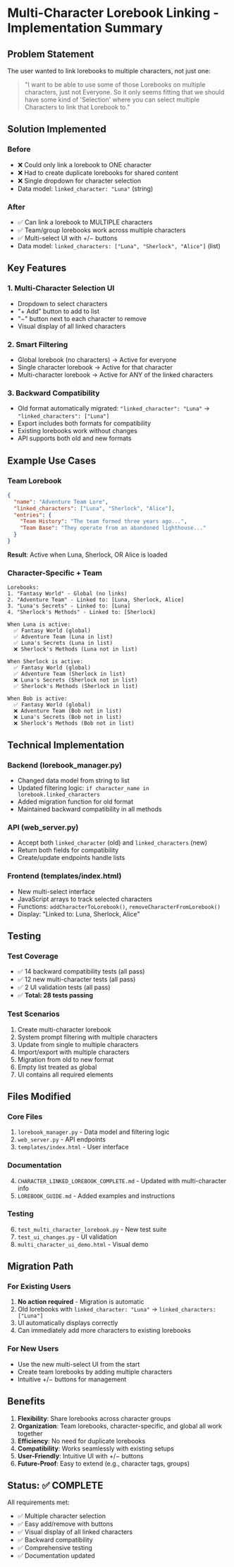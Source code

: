 # Multi-Character Lorebook Linking - Implementation Summary

## Problem Statement
The user wanted to link lorebooks to multiple characters, not just one:
> "I want to be able to use some of those Lorebooks on multiple characters, just not Everyone. So it only seems fitting that we should have some kind of 'Selection' where you can select multiple Characters to link that Lorebook to."

## Solution Implemented

### Before
- ❌ Could only link a lorebook to ONE character
- ❌ Had to create duplicate lorebooks for shared content
- ❌ Single dropdown for character selection
- Data model: `linked_character: "Luna"` (string)

### After
- ✅ Can link a lorebook to MULTIPLE characters
- ✅ Team/group lorebooks work across multiple characters
- ✅ Multi-select UI with +/− buttons
- Data model: `linked_characters: ["Luna", "Sherlock", "Alice"]` (list)

## Key Features

### 1. Multi-Character Selection UI
- Dropdown to select characters
- "+ Add" button to add to list
- "−" button next to each character to remove
- Visual display of all linked characters

### 2. Smart Filtering
- Global lorebook (no characters) → Active for everyone
- Single character lorebook → Active for that character
- Multi-character lorebook → Active for ANY of the linked characters

### 3. Backward Compatibility
- Old format automatically migrated: `"linked_character": "Luna"` → `"linked_characters": ["Luna"]`
- Export includes both formats for compatibility
- Existing lorebooks work without changes
- API supports both old and new formats

## Example Use Cases

### Team Lorebook
```json
{
  "name": "Adventure Team Lore",
  "linked_characters": ["Luna", "Sherlock", "Alice"],
  "entries": {
    "Team History": "The team formed three years ago...",
    "Team Base": "They operate from an abandoned lighthouse..."
  }
}
```
**Result**: Active when Luna, Sherlock, OR Alice is loaded

### Character-Specific + Team
```
Lorebooks:
1. "Fantasy World" - Global (no links)
2. "Adventure Team" - Linked to: [Luna, Sherlock, Alice]
3. "Luna's Secrets" - Linked to: [Luna]
4. "Sherlock's Methods" - Linked to: [Sherlock]

When Luna is active:
  ✅ Fantasy World (global)
  ✅ Adventure Team (Luna in list)
  ✅ Luna's Secrets (Luna in list)
  ❌ Sherlock's Methods (Luna not in list)

When Sherlock is active:
  ✅ Fantasy World (global)
  ✅ Adventure Team (Sherlock in list)
  ❌ Luna's Secrets (Sherlock not in list)
  ✅ Sherlock's Methods (Sherlock in list)

When Bob is active:
  ✅ Fantasy World (global)
  ❌ Adventure Team (Bob not in list)
  ❌ Luna's Secrets (Bob not in list)
  ❌ Sherlock's Methods (Bob not in list)
```

## Technical Implementation

### Backend (lorebook_manager.py)
- Changed data model from string to list
- Updated filtering logic: `if character_name in lorebook.linked_characters`
- Added migration function for old format
- Maintained backward compatibility in all methods

### API (web_server.py)
- Accept both `linked_character` (old) and `linked_characters` (new)
- Return both fields for compatibility
- Create/update endpoints handle lists

### Frontend (templates/index.html)
- New multi-select interface
- JavaScript arrays to track selected characters
- Functions: `addCharacterToLorebook()`, `removeCharacterFromLorebook()`
- Display: "Linked to: Luna, Sherlock, Alice"

## Testing

### Test Coverage
- ✅ 14 backward compatibility tests (all pass)
- ✅ 12 new multi-character tests (all pass)
- ✅ 2 UI validation tests (all pass)
- ✅ **Total: 28 tests passing**

### Test Scenarios
1. Create multi-character lorebook
2. System prompt filtering with multiple characters
3. Update from single to multiple characters
4. Import/export with multiple characters
5. Migration from old to new format
6. Empty list treated as global
7. UI contains all required elements

## Files Modified

### Core Files
1. `lorebook_manager.py` - Data model and filtering logic
2. `web_server.py` - API endpoints
3. `templates/index.html` - User interface

### Documentation
4. `CHARACTER_LINKED_LOREBOOK_COMPLETE.md` - Updated with multi-character info
5. `LOREBOOK_GUIDE.md` - Added examples and instructions

### Testing
6. `test_multi_character_lorebook.py` - New test suite
7. `test_ui_changes.py` - UI validation
8. `multi_character_ui_demo.html` - Visual demo

## Migration Path

### For Existing Users
1. **No action required** - Migration is automatic
2. Old lorebooks with `linked_character: "Luna"` → `linked_characters: ["Luna"]`
3. UI automatically displays correctly
4. Can immediately add more characters to existing lorebooks

### For New Users
- Use the new multi-select UI from the start
- Create team lorebooks by adding multiple characters
- Intuitive +/− buttons for management

## Benefits

1. **Flexibility**: Share lorebooks across character groups
2. **Organization**: Team lorebooks, character-specific, and global all work together
3. **Efficiency**: No need for duplicate lorebooks
4. **Compatibility**: Works seamlessly with existing setups
5. **User-Friendly**: Intuitive UI with +/− buttons
6. **Future-Proof**: Easy to extend (e.g., character tags, groups)

## Status: ✅ COMPLETE

All requirements met:
- ✅ Multiple character selection
- ✅ Easy add/remove with buttons
- ✅ Visual display of all linked characters
- ✅ Backward compatibility
- ✅ Comprehensive testing
- ✅ Documentation updated
